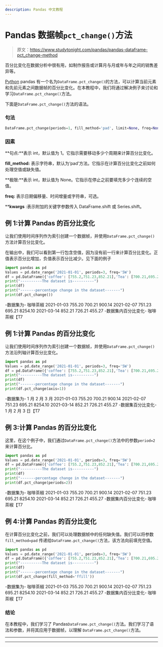 ```yaml
---
description: Pandas 中文教程
---
```


# Pandas 数据帧`pct_change()`方法

> 原文：<https://www.studytonight.com/pandas/pandas-dataframe-pct_change-method>

百分比变化在数据分析中很有用，如制作报告或计算月与月或年与年之间的销售差异等。

[Python](https://www.studytonight.com/python/getting-started-with-python) pandas 有一个名为`DataFrame.pct_change()`的方法，可以计算当前元素和先前元素之间数据帧的百分比变化。在本教程中，我们将通过解决例子来讨论和学习`DataFrame.pct_change()`方法。

下面是`DataFrame.pct_change()`方法的语法。

### 句法

```py
DataFrame.pct_change(periods=1, fill_method='pad', limit=None, freq=None, **kwargs)
```

### 因素

**句点:**表示 int，默认值为 1。它指示需要移动多少个周期来计算百分比变化。

**fill_method:** 表示字符串，默认为‘pad’方法。它指示在计算百分比变化之前如何处理空值或缺失值。

**极限:**表示 int，默认值为 None。它指示在停止之前要填充多少个连续的空值。

**freq:** 表示日期偏移量、时间增量或字符串，可选。

****kwargs** :表示附加的关键字参数传入 DataFrame.shift 或 Series.shift。

## 例 1:计算 Pandas 的百分比变化

让我们使用时间序列作为索引创建一个数据帧，并使用`DataFrame.pct_change()`方法计算百分比变化。

在输出中，我们可以看到第一行包含空值，因为没有前一行来计算百分比变化。正值表示百分比增加，负值表示百分比减少。见下面的例子

```py
import pandas as pd
Values = pd.date_range('2021-01-01', periods=3, freq='5W')
df = pd.DataFrame({'coffee': [755.2,751.23,852.21],'Tea': [700.21,695.21,726.21],'Pepper':[900.14,8254.1,455.27]}, index=Values)
print("----------The dataset is----------")
print(df)
print("-------percentage change in the dataset-------")
print(df.pct_change())
```

-数据集为-
咖啡茶椒
2021-01-03 755.20 700.21 900.14
2021-02-07 751.23 695.21 8254.10
2021-03-14 852.21 726.21 455.27
-数据集内百分比变化-
咖啡茶椒【T7

## 例 1:计算 Pandas 的百分比变化

让我们使用时间序列作为索引创建一个数据帧，并使用`DataFrame.pct_change()`方法沿列轴计算百分比变化。

```py
import pandas as pd
Values = pd.date_range('2021-01-01', periods=3, freq='5W')
df = pd.DataFrame({'coffee': [755.2,751.23,852.21],'Tea': [700.21,695.21,726.21],'Pepper':[900.14,8254.1,455.27]}, index=Values)
print("----------The dataset is----------")
print(df)
print("-------percentage change in the dataset-------")
print(df.pct_change(axis=1))
```

-数据集为-
1 月 2 月 3 月
2021-01-03 755.20 700.21 900.14
2021-02-07 751.23 695.21 8254.10
2021-03-14 852.21 726.21 455.27
-数据集百分比变化-
1 月 2 月 3 日【T7

## 例 3:计算 Pandas 的百分比变化

这里，在这个例子中，我们通过`DataFrame.pct_change()`方法中的参数`period=2`来计算百分比。

```py
import pandas as pd
Values = pd.date_range('2021-01-01', periods=3, freq='5W')
df = pd.DataFrame({'coffee': [755.2,751.23,852.21],'Tea': [700.21,695.21,726.21],'Pepper':[900.14,8254.1,455.27]}, index=Values)
print("----------The dataset is----------")
print(df)
print("-------percentage change in the dataset-------")
print(df.pct_change(periods=2))
```

-数据集为-
咖啡茶椒
2021-01-03 755.20 700.21 900.14
2021-02-07 751.23 695.21 8254.10
2021-03-14 852.21 726.21 455.27
-数据集内百分比变化-
咖啡茶椒【T7

## 例 4:计算 Pandas 的百分比变化

在计算百分比变化之前，我们可以处理数据帧中的任何缺失值。我们可以将参数`fill_method=pad` 传递给`DataFrame.pct_change()`方法，该方法向前填充空值。

```py
import pandas as pd
Values = pd.date_range('2021-01-01', periods=3, freq='5W')
df = pd.DataFrame({'coffee': [755.2,751.23,852.21],'Tea': [700.21,695.21,726.21],'Pepper':[900.14,8254.1,455.27]}, index=Values)
print("----------The dataset is----------")
print(df)
print("-------percentage change in the dataset-------")
print(df.pct_change(fill_method='ffill'))
```

-数据集为-
咖啡茶椒
2021-01-03 755.20 700.21 900.14
2021-02-07 751.23 695.21 8254.10
2021-03-14 852.21 726.21 455.27
-数据集内百分比变化-
咖啡茶椒【T7

### 结论

在本教程中，我们学习了 Pandas`DataFrame.pct_change()`方法。我们学习了语法和参数，并将其应用于数据帧，以理解 `DataFrame.pct_change()`方法。

* * *

* * *